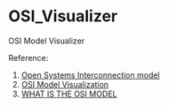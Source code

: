 # OSI_Visualizer
OSI Model Visualizer

Reference:
1. [Open Systems Interconnection model](https://github.com/b1nary/OSI-Model)
2. [OSI Model Visualization](https://benheater.com/osi-model-visualization/)
3. [WHAT IS THE OSI MODEL](https://blog.smartbuildingsacademy.com/what-is-the-osi-model)

